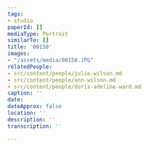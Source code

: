 ```yaml
---
tags:
- studio
paperId: []
mediaType: Portrait
similarTo: []
title: '00158'
images:
- "/assets/media/00158.JPG"
relatedPeople:
- src/content/people/julie-wilson.md
- src/content/people/ann-wilson.md
- src/content/people/doris-adeline-ward.md
caption: ''
date: 
dateApprox: false
location: ''
description: ''
transcription: ''

---
```

